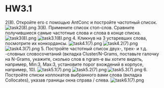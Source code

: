 # HW3.1
2(8). Откройте его с помощью AntConc и постройте частотный список.
![task2(8).png](https://github.com/AnastasiiaChernova/HW3.1/blob/master/task2(8).png)
3(8). Примените список стоп-слов. Сравните получившиеся самые частотные слова и слова в конце списка.
![task3(8).png](https://github.com/AnastasiiaChernova/HW3.1/blob/master/task3(8).png)
![task3.1(8).png](https://github.com/AnastasiiaChernova/HW3.1/blob/master/task3.1(8).png)
4. Кликнув на 3 устаревших слова, посмотрите их конкордансы.
![task4.1(7).png](https://github.com/AnastasiiaChernova/HW3.1/blob/master/task4.1(7).png)
![task4.2(7).png](https://github.com/AnastasiiaChernova/HW3.1/blob/master/task4.2(7).png)
![task4.3(7).png](https://github.com/AnastasiiaChernova/HW3.1/blob/master/task4.3(7).png)
5. Постройте частотный список двух-, трех- и т.д. -словных словосочетаний (вкладка Cluster/N-Grams, поставьте галочку на N-Grams, укажите, сколько слов в ngram-е вы хотите видеть, например, Min:3, Max:3, установите порог вхождений в корпусе, например, 10).
![task5.1(7).png](https://github.com/AnastasiiaChernova/HW3.1/blob/master/task5.1(7).png)
![task5.2(7).png](https://github.com/AnastasiiaChernova/HW3.1/blob/master/task5.2(7).png)
![task5.3(7).png](https://github.com/AnastasiiaChernova/HW3.1/blob/master/task5.3(7).png)
6. Постройте списки коллокатов выбранного вами слова (вкладка Collocates), указав границы окна справа / слева.
![task6.1(7).png](https://github.com/AnastasiiaChernova/HW3.1/blob/master/task6.1(7).png)
